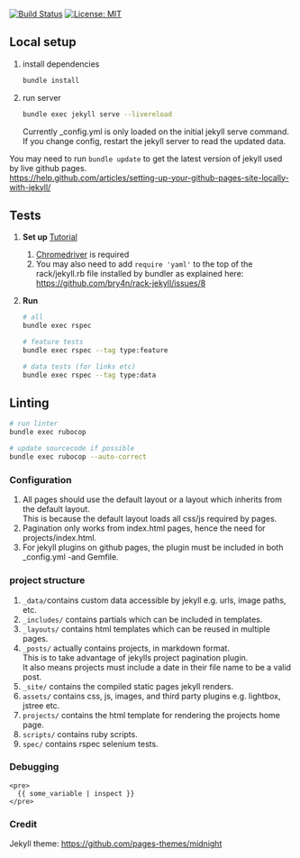 [![Build Status](https://github.com/ConorSheehan1/ConorSheehan1.github.io/workflows/ci/badge.svg)](https://github.com/ConorSheehan1/ConorSheehan1.github.io/actions/)
[![License: MIT](https://img.shields.io/badge/License-MIT-yellow.svg)](https://opensource.org/licenses/MIT)

## Local setup
1. install dependencies
    ```bash
    bundle install
    ```
1. run server
    ```bash
    bundle exec jekyll serve --livereload
    ```

    Currently \_config.yml is only loaded on the initial jekyll serve command.  
    If you change config, restart the jekyll server to read the updated data.

You may need to run `bundle update` to get the latest version of jekyll used by live github pages.  
https://help.github.com/articles/setting-up-your-github-pages-site-locally-with-jekyll/

## Tests 
1. **Set up** [Tutorial](https://gist.github.com/deanmarano/aeae5cd2d357fec1b06e30ead397d4e3)  
    1. [Chromedriver](https://sites.google.com/a/chromium.org/chromedriver/downloads) is required  
    1. You may also need to add `require 'yaml'` to the top of the rack/jekyll.rb file installed by bundler as explained here:
    https://github.com/bry4n/rack-jekyll/issues/8

1. **Run**  

    ```bash
    # all
    bundle exec rspec

    # feature tests
    bundle exec rspec --tag type:feature

    # data tests (for links etc)
    bundle exec rspec --tag type:data
    ```

## Linting
```bash
# run linter
bundle exec rubocop

# update sourcecode if possible
bundle exec rubocop --auto-correct
```

### Configuration
1. All pages should use the default layout or a layout which inherits from the default layout.  
This is because the default layout loads all css/js required by pages.
1. Pagination only works from index.html pages, hence the need for projects/index.html.
1. For jekyll plugins on github pages, the plugin must be included in both \_config.yml -and Gemfile.

### project structure
1. `_data/`contains custom data accessible by jekyll e.g. urls, image paths, etc.
1. `_includes/` contains partials which can be included in templates.  
1. `_layouts/` contains html templates which can be reused in multiple pages.  
1. `_posts/` actually contains projects, in markdown format.  
  This is to take advantage of jekylls project pagination plugin.  
  It also means projects must include a date in their file name to be a valid post.  
1. `_site/` contains the compiled static pages jekyll renders.  
1. `assets/` contains css, js, images, and third party plugins e.g. lightbox, jstree etc.  
1. `projects/` contains the html template for rendering the projects home page.   
1. `scripts/` contains ruby scripts.     
1. `spec/` contains rspec selenium tests.  

### Debugging
```jekyll
<pre>
  {{ some_variable | inspect }}
</pre>
```

### Credit
Jekyll theme: https://github.com/pages-themes/midnight

